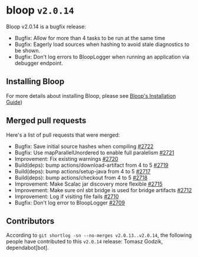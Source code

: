 # bloop `v2.0.14`

Bloop v2.0.14 is a bugfix release:
- Bugfix: Allow for more than 4 tasks to be run at the same time
- Bugfix: Eagerly load sources when hashing to avoid stale diagnostics to be shown. 
- Bugfix: Don't log errors to BloopLogger when running an application via debugger endpoint.

## Installing Bloop

For more details about installing Bloop, please see [Bloop's Installation Guide](https://scalacenter.github.io/bloop/setup))

## Merged pull requests

Here's a list of pull requests that were merged:

- Bugfix: Save initial source hashes when compiling [#2722]
- Bugfix: Use mapParallelUnordered to enable full paralelism [#2721]
- Improvement: Fix existing warnings [#2720]
- Build(deps): bump actions/download-artifact from 4 to 5 [#2719]
- Build(deps): bump actions/setup-java from 4 to 5 [#2717]
- Build(deps): bump actions/checkout from 4 to 5 [#2718]
- Improvement: Make Scalac jar discovery more flexible [#2715]
- Improvement: Make sure onl sbt bridge is used for bridge artifacts [#2712]
- Improvement: Log if visiting file fails [#2710]
- Bugfix: Don't log error to BloopLogger [#2709]

[#2722]: https://github.com/scalacenter/bloop/pull/2722
[#2721]: https://github.com/scalacenter/bloop/pull/2721
[#2720]: https://github.com/scalacenter/bloop/pull/2720
[#2719]: https://github.com/scalacenter/bloop/pull/2719
[#2717]: https://github.com/scalacenter/bloop/pull/2717
[#2718]: https://github.com/scalacenter/bloop/pull/2718
[#2715]: https://github.com/scalacenter/bloop/pull/2715
[#2712]: https://github.com/scalacenter/bloop/pull/2712
[#2710]: https://github.com/scalacenter/bloop/pull/2710
[#2709]: https://github.com/scalacenter/bloop/pull/2709

## Contributors

According to `git shortlog -sn --no-merges v2.0.13..v2.0.14`, the following people have contributed to
this `v2.0.14` release: Tomasz Godzik, dependabot[bot].
